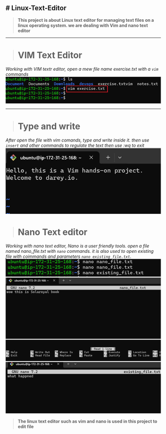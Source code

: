 **# Linux-Text-Editor**
---

>**This project is about Linux text editor for managing text files on a linux operating system. we are dealing with Vim and nano text editor**

----
># **VIM Text Editor**

_Working with VIM textr editor, open a mew file name exercise.txt with a `vim` commands_
![vim](./img/1.0%20vim.jpg)

-----
># **Type and write**

_After open the file with vim comands, type and write inside it. then use `insert` and other commands to regulate the text then use :wq to exit_
![write](./img/1.%20vim.jpg)


># **Nano Text editor**

_Working with nano text editor, Nano is a user friendly tools. open a file named nano_file.txt with `nano` commands. it is also used to open existing file with coimmands and parameters `nano existing_file.txt`._
![Nano](./img/nano.jpg)
![Nano](./img/2.%20nano.jpg)
![Nano](./img/3.%20nano.jpg)
![Nano](./img/4.%20ex.jpg)


>**The linux text editor such as vim and nano is used in this project to edit file**